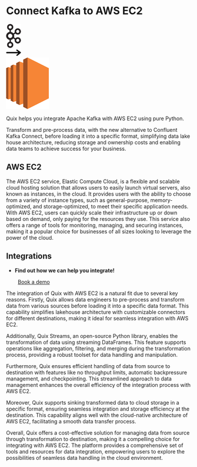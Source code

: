 # Connect Kafka to AWS EC2

<div class="connect-images cards blog-grid-card" markdown>
<div>
<img src="../images/kafka_logo.png" width="40px" />
</div>
<div>
<img src="../images/arrow.svg" width="40px" />
</div>
<div>
<img src="./images/aws-ec2_1.jpg" />
</div>
</div>

Quix helps you integrate Apache Kafka with AWS EC2 using pure Python.

Transform and pre-process data, with the new alternative to Confluent Kafka Connect, before loading it into a specific format, simplifying data lake house architecture, reducing storage and ownership costs and enabling data teams to achieve success for your business.

## AWS EC2

The AWS EC2 service, Elastic Compute Cloud, is a flexible and scalable cloud hosting solution that allows users to easily launch virtual servers, also known as instances, in the cloud. It provides users with the ability to choose from a variety of instance types, such as general-purpose, memory-optimized, and storage-optimized, to meet their specific application needs. With AWS EC2, users can quickly scale their infrastructure up or down based on demand, only paying for the resources they use. This service also offers a range of tools for monitoring, managing, and securing instances, making it a popular choice for businesses of all sizes looking to leverage the power of the cloud.

## Integrations

<div class="grid cards" markdown>

- __Find out how we can help you integrate!__

    <a class="md-button md-button--primary" href="https://quix.io/book-a-demo" target="_blank" style="margin:.5rem;">Book a demo</a>

</div>


The integration of Quix with AWS EC2 is a natural fit due to several key reasons. Firstly, Quix allows data engineers to pre-process and transform data from various sources before loading it into a specific data format. This capability simplifies lakehouse architecture with customizable connectors for different destinations, making it ideal for seamless integration with AWS EC2.

Additionally, Quix Streams, an open-source Python library, enables the transformation of data using streaming DataFrames. This feature supports operations like aggregation, filtering, and merging during the transformation process, providing a robust toolset for data handling and manipulation.

Furthermore, Quix ensures efficient handling of data from source to destination with features like no throughput limits, automatic backpressure management, and checkpointing. This streamlined approach to data management enhances the overall efficiency of the integration process with AWS EC2.

Moreover, Quix supports sinking transformed data to cloud storage in a specific format, ensuring seamless integration and storage efficiency at the destination. This capability aligns well with the cloud-native architecture of AWS EC2, facilitating a smooth data transfer process.

Overall, Quix offers a cost-effective solution for managing data from source through transformation to destination, making it a compelling choice for integrating with AWS EC2. The platform provides a comprehensive set of tools and resources for data integration, empowering users to explore the possibilities of seamless data handling in the cloud environment.

